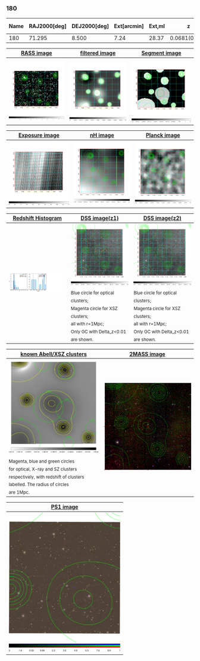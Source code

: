 <div STYLE="page-break-after: always;"></div>

### 180

|Name|RAJ2000[deg]|DEJ2000[deg] |Ext[arcmin]| Ext,ml | z | z_src| C|GC(XSZ,Delta_z<0.01)| GC(OPT,Delta_z<0.01)|GC| R_sig[arcmin] | R500[arcmin] | R500[Mpc]| CRsig[c/s] | CR500[c/s] |L500[1E44 erg/s]|F500[1E-12 erg/s/cm^2]| M500[1E14 Msun]|Tx[keV]|Cnt_sig|Beta|Rc[arcmin]|Comment|Alias|
|---|---|---|---|---|---|------|---|--------|---------|----------|---|---|---|---|---|---|---|---|---|---|---|---|---|---|
|180| 71.295| 8.500| 7.24| 28.37| 0.0681(0.009)| z1,| G| -| -| W| 9.775| 8.445| 0.660| 0.084(0.031)| 0.082(0.030)| 0.142(0.032)| 1.260(0.286)| 0.87(0.10)| 2.01(0.15)| 39.1| 0.835(-0.170+0.118)| 6.949(-1.667+1.491)| -| t363|

|[RASS image](../image/180/180_img.pdf)|[filtered image](../image/180/180_fil.pdf)|[Segment image](../image/180/180_seg.pdf)|
|-------------------|--------------------|-------------------|
| <img src="../image/180/180_img.png" width="300">  | <img src="../image/180/180_fil.png" width="300">   | <img src="../image/180/180_seg.png" width="300">  |

|[Exposure image](../image/180/180_mex.pdf)| [nH image](../image/180/180_nh.pdf)| [Planck image](../image/180/180_p.pdf)|
|-------------------|--------------------|-------------------|
|<img src="../image/180/180_mex.png" width="300">   | <img src="../image/180/180_nh.png" width="300">    | <img src="../image/180/180_p.png" width="300"> |

|[Redshift Histogram](../image/180/180_zg.pdf) | [DSS image(z1)](../image/180/180_dss_z1.pdf)      |  [DSS image(z2)](../image/180/180_dss_z2.pdf)    |
|-------------------|--------------------|-------------------|
|<img src="../image/180/180_zg.png" width="300"> |<img src="../image/180/180_dss_z1.png" width="300"> <sub><br>Blue circle for optical clusters; <br>Magenta circle for XSZ clusters; <br>all with r=1Mpc; <br>Only GC with Delta_z<0.01 are shown. </sub>| <img src="../image/180/180_dss_z2.png" width="300"><sub><br>Blue circle for optical clusters; <br>Magenta circle for XSZ clusters; <br>all with r=1Mpc; <br>Only GC with Delta_z<0.01 are shown. </sub> |

|[known Abell/XSZ clusters](../image/180/180_gc.pdf) | [2MASS image](../image/180/180_2mass.pdf)      |
|-------------------|-------------------|
|<img src=../image/180/180_gc.png width="300"> <br><sub>Magenta, blue and green circles <br>for optical, X-ray and SZ clusters <br>respectively, with redshift of clusters <br>labelled. The radius of circles <br>are 1Mpc.</sub>|<img src="../image/180/180_2mass.png" width="300">  |

|[PS1 image](../image/180/180_ps1.pdf)            |
|-------------------|
| <img src="../image/180/180_ps1.pdf" width="300">  |
